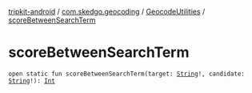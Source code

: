 [tripkit-android](../../index.md) / [com.skedgo.geocoding](../index.md) / [GeocodeUtilities](index.md) / [scoreBetweenSearchTerm](./score-between-search-term.md)

# scoreBetweenSearchTerm

`open static fun scoreBetweenSearchTerm(target: `[`String`](https://kotlinlang.org/api/latest/jvm/stdlib/kotlin/-string/index.html)`!, candidate: `[`String`](https://kotlinlang.org/api/latest/jvm/stdlib/kotlin/-string/index.html)`!): `[`Int`](https://kotlinlang.org/api/latest/jvm/stdlib/kotlin/-int/index.html)